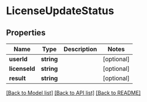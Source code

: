 # LicenseUpdateStatus

## Properties
Name | Type | Description | Notes
------------ | ------------- | ------------- | -------------
**userId** | **string** |  | [optional] 
**licenseId** | **string** |  | [optional] 
**result** | **string** |  | [optional] 

[[Back to Model list]](../README.md#documentation-for-models) [[Back to API list]](../README.md#documentation-for-api-endpoints) [[Back to README]](../README.md)


